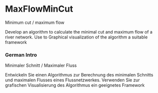 # MaxFlowMinCut
Minimum cut / maximum flow

Develop an algorithm to calculate the minimal cut
and maximum flow of a river network. Use to
Graphical visualization of the algorithm a suitable framework

### German Intro

Minimaler Schnitt / Maximaler Fluss

Entwickeln Sie einen Algorithmus zur Berechnung des minimalen Schnitts
und maximalen Flusses eines Flussnetzwerkes. Verwenden Sie zur
grafischen Visualisierung des Algorithmus ein geeignetes Framework
